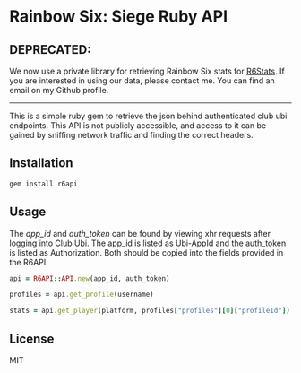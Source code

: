 # Rainbow Six: Siege Ruby API

## DEPRECATED:

We now use a private library for retrieving Rainbow Six stats for [R6Stats](https://r6stats.com). If you are interested in using our data, please contact me. You can find an email on my Github profile.

----------

This is a simple ruby gem to retrieve the json behind authenticated club ubi endpoints. This API is not publicly accessible, and access to it can be gained by sniffing network traffic and finding the correct headers.

## Installation

```bash
gem install r6api
```

## Usage

The *app_id* and *auth_token* can be found by viewing xhr requests after logging into [Club Ubi](https://club.ubi.com/). The app_id is listed as Ubi-AppId and the auth_token is listed as Authorization. Both should be copied into the fields provided in the R6API.

```ruby
api = R6API::API.new(app_id, auth_token)

profiles = api.get_profile(username)

stats = api.get_player(platform, profiles["profiles"][0]["profileId"])
```

## License

MIT

